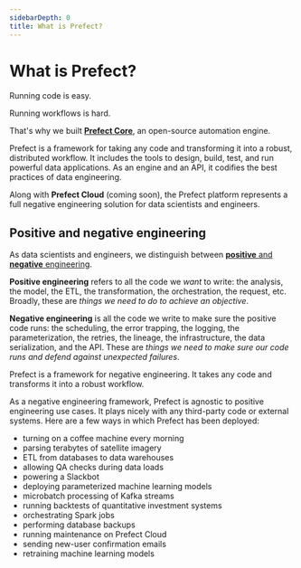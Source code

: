 ```yaml
---
sidebarDepth: 0
title: What is Prefect?
---
```


# What is Prefect?

Running code is easy.

Running workflows is hard.

That's why we built [**Prefect Core**](https://github.com/prefecthq/prefect), an open-source automation engine.

Prefect is a framework for taking any code and transforming it into a robust, distributed workflow. It includes the tools to design, build, test, and run powerful data applications. As an engine and an API, it codifies the best practices of data engineering.

Along with **Prefect Cloud** (coming soon), the Prefect platform represents a full negative engineering solution for data scientists and engineers.

## Positive and negative engineering
As data scientists and engineers, we distinguish between [**positive** and **negative** engineering](https://medium.com/the-prefect-blog/positive-and-negative-data-engineering-a02cb497583d).

**Positive engineering** refers to all the code we *want* to write: the analysis, the model, the ETL, the transformation, the orchestration, the request, etc. Broadly, these are *things we need to do to achieve an objective*.

**Negative engineering** is all the code we write to make sure the positive code runs: the scheduling, the error trapping, the logging, the parameterization, the retries, the lineage, the infrastructure, the data serialization, and the API. These are *things we need to make sure our code runs and defend against unexpected failures*.

Prefect is a framework for negative engineering. It takes any code and transforms it into a robust workflow.

As a negative engineering framework, Prefect is agnostic to  positive engineering use cases. It plays nicely with any third-party code or external systems. Here are a few ways in which Prefect has been deployed:

- turning on a coffee machine every morning
- parsing terabytes of satellite imagery
- ETL from databases to data warehouses
- allowing QA checks during data loads
- powering a Slackbot
- deploying parameterized machine learning models
- microbatch processing of Kafka streams
- running backtests of quantitative investment systems
- orchestrating Spark jobs
- performing database backups
- running maintenance on Prefect Cloud
- sending new-user confirmation emails
- retraining machine learning models
